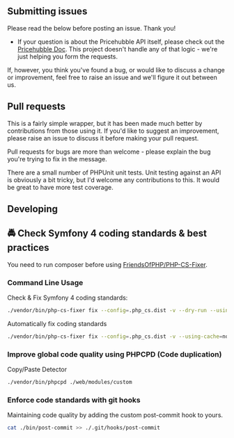 ## Submitting issues

Please read the below before posting an issue. Thank you!

- If your question is about the Pricehubble API itself, please check out the [Pricehubble Doc](https://docs.pricehubble.com/). This project doesn't handle any of that logic - we're just helping you form the requests.

If, however, you think you've found a bug, or would like to discuss a change or improvement, feel free to raise an issue and we'll figure it out between us.

## Pull requests

This is a fairly simple wrapper, but it has been made much better by contributions from those using it. If you'd like to suggest an improvement, please raise an issue to discuss it before making your pull request.

Pull requests for bugs are more than welcome - please explain the bug you're trying to fix in the message.

There are a small number of PHPUnit unit tests. Unit testing against an API is obviously a bit tricky, but I'd welcome any contributions to this. It would be great to have more test coverage.

## Developing

## 🚔 Check Symfony 4 coding standards & best practices

You need to run composer before using [FriendsOfPHP/PHP-CS-Fixer](https://github.com/FriendsOfPHP/PHP-CS-Fixer).

### Command Line Usage

Check & Fix Symfony 4 coding standards:

```bash
./vendor/bin/php-cs-fixer fix --config=.php_cs.dist -v --dry-run --using-cache=no
```

Automatically fix coding standards

```bash
./vendor/bin/php-cs-fixer fix --config=.php_cs.dist -v --using-cache=no
```

### Improve global code quality using PHPCPD (Code duplication)

Copy/Paste Detector

```bash
./vendor/bin/phpcpd ./web/modules/custom
```

### Enforce code standards with git hooks

Maintaining code quality by adding the custom post-commit hook to yours.

```bash
cat ./bin/post-commit >> ./.git/hooks/post-commit
```
